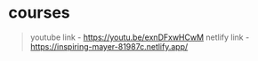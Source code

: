 # courses
> youtube link - https://youtu.be/exnDFxwHCwM
> netlify link - https://inspiring-mayer-81987c.netlify.app/
